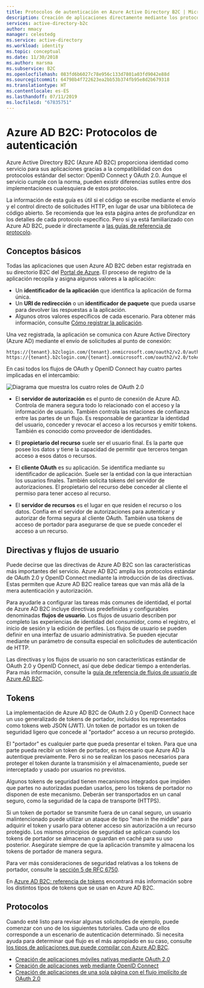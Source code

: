 ```yaml
---
title: Protocolos de autenticación en Azure Active Directory B2C | Microsoft Docs
description: Creación de aplicaciones directamente mediante los protocolos que admite Azure Active Directory B2C.
services: active-directory-b2c
author: mmacy
manager: celestedg
ms.service: active-directory
ms.workload: identity
ms.topic: conceptual
ms.date: 11/30/2018
ms.author: marsma
ms.subservice: B2C
ms.openlocfilehash: 083fd6b6027c78e956c133d7801a03fd9042e88d
ms.sourcegitcommit: 64798b4f722623ea2bb53b374fb95e8d2b679318
ms.translationtype: HT
ms.contentlocale: es-ES
ms.lasthandoff: 07/11/2019
ms.locfileid: "67835751"
---
```

# <a name="azure-ad-b2c-authentication-protocols"></a>Azure AD B2C: Protocolos de autenticación
Azure Active Directory B2C (Azure AD B2C) proporciona identidad como servicio para sus aplicaciones gracias a la compatibilidad con dos protocolos estándar del sector: OpenID Connect y OAuth 2.0. Aunque el servicio cumple con la norma, pueden existir diferencias sutiles entre dos implementaciones cualesquiera de estos protocolos.

La información de esta guía es útil si el código se escribe mediante el envío y el control directo de solicitudes HTTP, en lugar de usar una biblioteca de código abierto. Se recomienda que lea esta página antes de profundizar en los detalles de cada protocolo específico. Pero si ya está familiarizado con Azure AD B2C, puede ir directamente a [las guías de referencia de protocolo](#protocols).

<!-- TODO: Need link to libraries above -->

## <a name="the-basics"></a>Conceptos básicos
Todas las aplicaciones que usen Azure AD B2C deben estar registrada en su directorio B2C del [Portal de Azure](https://portal.azure.com). El proceso de registro de la aplicación recopila y asigna algunos valores a la aplicación:

* Un **identificador de la aplicación** que identifica la aplicación de forma única.
* Un **URI de redirección** o un **identificador de paquete** que pueda usarse para devolver las respuestas a la aplicación.
* Algunos otros valores específicos de cada escenario. Para obtener más información, consulte [Cómo registrar la aplicación](active-directory-b2c-app-registration.md).

Una vez registrada, la aplicación se comunica con Azure Active Directory (Azure AD) mediante el envío de solicitudes al punto de conexión:

```
https://{tenant}.b2clogin.com/{tenant}.onmicrosoft.com/oauth2/v2.0/authorize
https://{tenant}.b2clogin.com/{tenant}.onmicrosoft.com/oauth2/v2.0/token
```

En casi todos los flujos de OAuth y OpenID Connect hay cuatro partes implicadas en el intercambio:

![Diagrama que muestra los cuatro roles de OAuth 2.0](./media/active-directory-b2c-reference-protocols/protocols_roles.png)

* El **servidor de autorización** es el punto de conexión de Azure AD. Controla de manera segura todo lo relacionado con el acceso y la información de usuario. También controla las relaciones de confianza entre las partes de un flujo. Es responsable de garantizar la identidad del usuario, conceder y revocar el acceso a los recursos y emitir tokens. También es conocido como proveedor de identidades.

* El **propietario del recurso** suele ser el usuario final. Es la parte que posee los datos y tiene la capacidad de permitir que terceros tengan acceso a esos datos o recursos.

* El **cliente OAuth** es su aplicación. Se identifica mediante su identificador de aplicación. Suele ser la entidad con la que interactúan los usuarios finales. También solicita tokens del servidor de autorizaciones. El propietario del recurso debe conceder al cliente el permiso para tener acceso al recurso.

* El **servidor de recursos** es el lugar en que residen el recurso o los datos. Confía en el servidor de autorizaciones para autenticar y autorizar de forma segura al cliente OAuth. También usa tokens de acceso de portador para asegurarse de que se puede conceder el acceso a un recurso.

## <a name="policies-and-user-flows"></a>Directivas y flujos de usuario
Puede decirse que las directivas de Azure AD B2C son las características más importantes del servicio. Azure AD B2C amplía los protocolos estándar de OAuth 2.0 y OpenID Connect mediante la introducción de las directivas. Estas permiten que Azure AD B2C realice tareas que van más allá de la mera autenticación y autorización.

Para ayudarle a configurar las tareas más comunes de identidad, el portal de Azure AD B2C incluye directivas predefinidas y configurables denominadas **flujos de usuario**. Los flujos de usuario describen por completo las experiencias de identidad del consumidor, como el registro, el inicio de sesión y la edición de perfiles. Los flujos de usuario se pueden definir en una interfaz de usuario administrativa. Se pueden ejecutar mediante un parámetro de consulta especial en solicitudes de autenticación de HTTP.

Las directivas y los flujos de usuario no son características estándar de OAuth 2.0 y OpenID Connect, así que debe dedicar tiempo a entenderlas. Para más información, consulte la [guía de referencia de flujos de usuario de Azure AD B2C](active-directory-b2c-reference-policies.md).

## <a name="tokens"></a>Tokens
La implementación de Azure AD B2C de OAuth 2.0 y OpenID Connect hace un uso generalizado de tokens de portador, incluidos los representados como tokens web JSON (JWT). Un token de portador es un token de seguridad ligero que concede al "portador" acceso a un recurso protegido.

El "portador" es cualquier parte que pueda presentar el token. Para que una parte pueda recibir un token de portador, es necesario que Azure AD la autentique previamente. Pero si no se realizan los pasos necesarios para proteger el token durante la transmisión y el almacenamiento, puede ser interceptado y usado por usuarios no previstos.

Algunos tokens de seguridad tienen mecanismos integrados que impiden que partes no autorizadas puedan usarlos, pero los tokens de portador no disponen de este mecanismo. Deberán ser transportados en un canal seguro, como la seguridad de la capa de transporte (HTTPS).

Si un token de portador se transmite fuera de un canal seguro, un usuario malintencionado puede utilizar un ataque de tipo "man in the middle" para adquirir el token y usarlo para obtener acceso sin autorización a un recurso protegido. Los mismos principios de seguridad se aplican cuando los tokens de portador se almacenan o guardan en caché para su uso posterior. Asegúrate siempre de que la aplicación transmite y almacena los tokens de portador de manera segura.

Para ver más consideraciones de seguridad relativas a los tokens de portador, consulte la [sección 5 de RFC 6750](https://tools.ietf.org/html/rfc6750).

En [Azure AD B2C: referencia de tokens](active-directory-b2c-reference-tokens.md) encontrará más información sobre los distintos tipos de tokens que se usan en Azure AD B2C.

## <a name="protocols"></a>Protocolos
Cuando esté listo para revisar algunas solicitudes de ejemplo, puede comenzar con uno de los siguientes tutoriales. Cada uno de ellos corresponde a un escenario de autenticación determinado. Si necesita ayuda para determinar qué flujo es el más apropiado en su caso, consulte [los tipos de aplicaciones que puede compilar con Azure AD B2C](active-directory-b2c-apps.md).

* [Creación de aplicaciones móviles nativas mediante OAuth 2.0](active-directory-b2c-reference-oauth-code.md)
* [Creación de aplicaciones web mediante OpenID Connect](active-directory-b2c-reference-oidc.md)
* [Creación de aplicaciones de una sola página con el flujo implícito de OAuth 2.0](active-directory-b2c-reference-spa.md)

